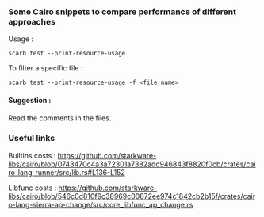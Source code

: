 ### Some Cairo snippets to compare performance of different approaches

Usage : 
```
scarb test --print-resource-usage
```

To filter a specific file : 
```
scarb test --print-resource-usage -f <file_name>
```

#### Suggestion : 

Read the comments in the files. 

### Useful links

Builtins costs :  https://github.com/starkware-libs/cairo/blob/0743470c4a3a72301a7382adc946843f8820f0cb/crates/cairo-lang-runner/src/lib.rs#L136-L152

Libfunc costs : https://github.com/starkware-libs/cairo/blob/546c0d810f9c38969c00872ee974c1842cb2b15f/crates/cairo-lang-sierra-ap-change/src/core_libfunc_ap_change.rs